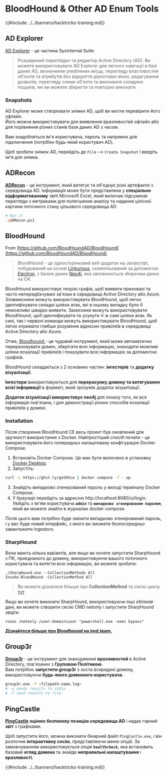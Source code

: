 # BloodHound & Other AD Enum Tools

{{#include ../../banners/hacktricks-training.md}}

## AD Explorer

[AD Explorer](https://docs.microsoft.com/en-us/sysinternals/downloads/adexplorer) - це частина Sysinternal Suite:

> Розширений переглядач та редактор Active Directory (AD). Ви можете використовувати AD Explorer для легкого навігації в базі даних AD, визначення улюблених місць, перегляду властивостей об'єктів та атрибутів без відкриття діалогових вікон, редагування дозволів, перегляду схеми об'єкта та виконання складних пошуків, які ви можете зберегти та повторно виконати.

### Snapshots

AD Explorer може створювати знімки AD, щоб ви могли перевірити його офлайн.\
Його можна використовувати для виявлення вразливостей офлайн або для порівняння різних станів бази даних AD з часом.

Вам знадобляться ім'я користувача, пароль та напрямок для підключення (потрібен будь-який користувач AD).

Щоб зробити знімок AD, перейдіть до `File` --> `Create Snapshot` і введіть ім'я для знімка.

## ADRecon

[**ADRecon**](https://github.com/adrecon/ADRecon) - це інструмент, який витягує та об'єднує різні артефакти з середовища AD. Інформація може бути представлена у **спеціально відформатованому** звіті Microsoft Excel, який включає підсумкові перегляди з метриками для полегшення аналізу та надання цілісної картини поточного стану цільового середовища AD.
```bash
# Run it
.\ADRecon.ps1
```
## BloodHound

From [https://github.com/BloodHoundAD/BloodHound](https://github.com/BloodHoundAD/BloodHound)

> BloodHound - це односторінковий веб-додаток на Javascript, побудований на основі [Linkurious](http://linkurio.us/), скомпільований за допомогою [Electron](http://electron.atom.io/), з базою даних [Neo4j](https://neo4j.com/), яка заповнюється збирачем даних на C#.

BloodHound використовує теорію графів, щоб виявити приховані та часто непередбачувані зв'язки в середовищі Active Directory або Azure. Зловмисники можуть використовувати BloodHound, щоб легко ідентифікувати складні шляхи атак, які в іншому випадку було б неможливо швидко виявити. Захисники можуть використовувати BloodHound, щоб ідентифікувати та усунути ті ж самі шляхи атак. Як сині, так і червоні команди можуть використовувати BloodHound, щоб легко отримати глибше розуміння відносин привілеїв в середовищі Active Directory або Azure.

Отже, [Bloodhound ](https://github.com/BloodHoundAD/BloodHound) - це чудовий інструмент, який може автоматично перераховувати домен, зберігати всю інформацію, знаходити можливі шляхи ескалації привілеїв і показувати всю інформацію за допомогою графіків.

BloodHound складається з 2 основних частин: **інгесторів** та **додатку візуалізації**.

**Інгестори** використовуються для **перерахунку домену та витягування всієї інформації** в форматі, який зрозуміє додаток візуалізації.

**Додаток візуалізації використовує neo4j** для показу того, як вся інформація пов'язана, і для демонстрації різних способів ескалації привілеїв у домені.

### Installation

Після створення BloodHound CE весь проект був оновлений для зручності використання з Docker. Найпростіший спосіб почати - це використовувати його попередньо налаштовану конфігурацію Docker Compose.

1. Встановіть Docker Compose. Це має бути включено в установку [Docker Desktop](https://www.docker.com/products/docker-desktop/).
2. Запустіть:
```bash
curl -L https://ghst.ly/getbhce | docker compose -f - up
```
3. Знайдіть випадково згенерований пароль у виході терміналу Docker Compose.  
4. У браузері перейдіть за адресою http://localhost:8080/ui/login. Увійдіть з ім'ям користувача **`admin`** та **`випадково згенерованим паролем`**, який ви можете знайти в журналах docker compose.

Після цього вам потрібно буде змінити випадково згенерований пароль, і у вас буде новий інтерфейс, з якого ви зможете безпосередньо завантажити ingestors.

### SharpHound

Вони мають кілька варіантів, але якщо ви хочете запустити SharpHound з ПК, приєднаного до домену, використовуючи вашого поточного користувача та витягти всю інформацію, ви можете зробити:
```
./SharpHound.exe --CollectionMethods All
Invoke-BloodHound -CollectionMethod All
```
> Ви можете дізнатися більше про **CollectionMethod** та сесію циклу [тут](https://support.bloodhoundenterprise.io/hc/en-us/articles/17481375424795-All-SharpHound-Community-Edition-Flags-Explained)

Якщо ви хочете виконати SharpHound, використовуючи інші облікові дані, ви можете створити сесію CMD netonly і запустити SharpHound звідти:
```
runas /netonly /user:domain\user "powershell.exe -exec bypass"
```
[**Дізнайтеся більше про Bloodhound на ired.team.**](https://ired.team/offensive-security-experiments/active-directory-kerberos-abuse/abusing-active-directory-with-bloodhound-on-kali-linux)

## Group3r

[**Group3r**](https://github.com/Group3r/Group3r) - це інструмент для знаходження **вразливостей** в Active Directory, пов'язаних з **Груповою Політикою**. \
Вам потрібно **запустити group3r** з хоста всередині домену, використовуючи **будь-якого доменного користувача**.
```bash
group3r.exe -f <filepath-name.log>
# -s sends results to stdin
# -f send results to file
```
## PingCastle

[**PingCastle**](https://www.pingcastle.com/documentation/) **оцінює безпекову позицію середовища AD** і надає гарний **звіт** з графіками.

Щоб запустити його, можна виконати бінарний файл `PingCastle.exe`, і він розпочне **інтерактивну сесію**, представляючи меню опцій. За замовчуванням використовується опція **`healthcheck`**, яка встановить базовий **огляд** **домена** та знайде **неправильні налаштування** і **вразливості**.

{{#include ../../banners/hacktricks-training.md}}
